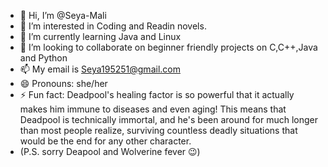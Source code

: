- 👋 Hi, I’m @Seya-Mali
- 👀 I’m interested in Coding and Readin novels.
- 🌱 I’m currently learning Java and Linux
- 💞️ I’m looking to collaborate on beginner friendly projects on C,C++,Java and Python
- 📫 My email is Seya195251@gmail.com
- 😄 Pronouns: she/her
- ⚡ Fun fact: Deadpool's healing factor is so powerful that it actually makes him immune to diseases and even aging! This means that Deadpool is technically immortal, and he's been around for much longer than most people realize, surviving countless deadly situations that would be the end for any other character.
- (P.S. sorry Deapool and Wolverine fever 😉)

<!---
Seya-Mali/Seya-Mali is a ✨ special ✨ repository because its `README.md` (this file) appears on your GitHub profile.
You can click the Preview link to take a look at your changes.
--->
